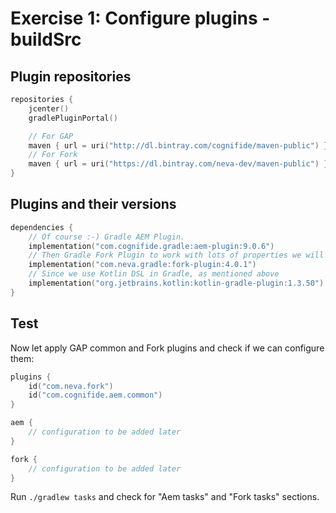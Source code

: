# Exercise 1: Configure plugins - buildSrc

## Plugin repositories

```kotlin
repositories {
    jcenter()
    gradlePluginPortal()

    // For GAP
    maven { url = uri("http://dl.bintray.com/cognifide/maven-public") }
    // For Fork
    maven { url = uri("https://dl.bintray.com/neva-dev/maven-public") }
}
```

## Plugins and their versions

```kotlin
dependencies {
    // Of course :-) Gradle AEM Plugin.
    implementation("com.cognifide.gradle:aem-plugin:9.0.6")
    // Then Gradle Fork Plugin to work with lots of properties we will need.  
    implementation("com.neva.gradle:fork-plugin:4.0.1")
    // Since we use Kotlin DSL in Gradle, as mentioned above
    implementation("org.jetbrains.kotlin:kotlin-gradle-plugin:1.3.50")
}
```    

## Test

Now let apply GAP common and Fork plugins and check if we can configure them:

```kotlin
plugins {
    id("com.neva.fork")
    id("com.cognifide.aem.common")
}

aem {
    // configuration to be added later
}

fork {
    // configuration to be added later
}
```

Run `./gradlew tasks` and check for "Aem tasks" and "Fork tasks" sections.